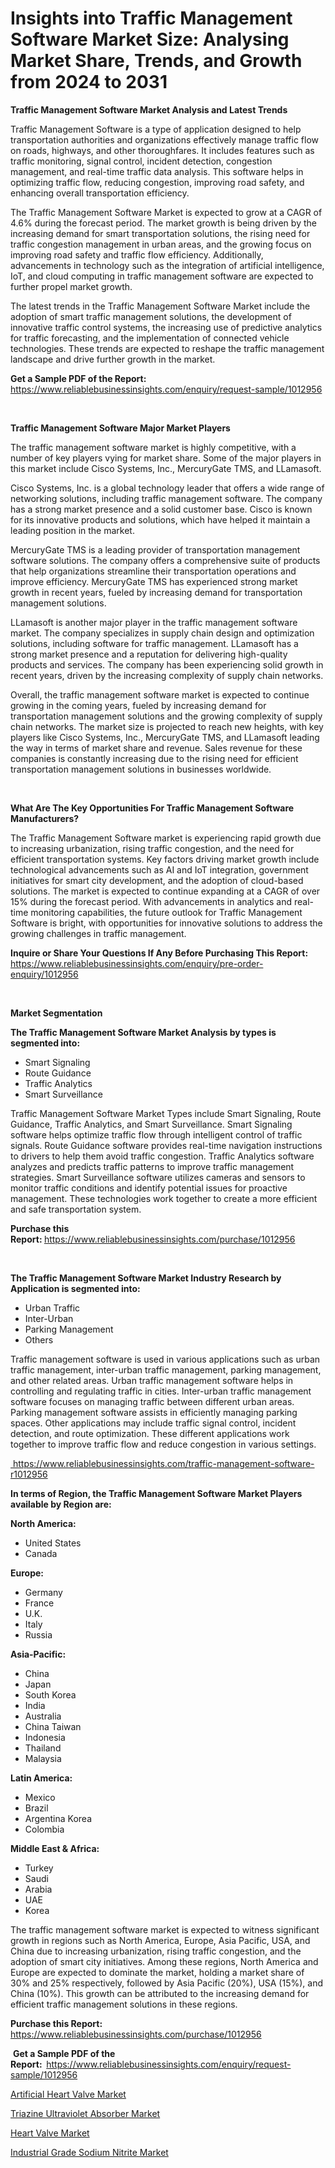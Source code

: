 <p><h1>Insights into Traffic Management Software Market Size: Analysing Market Share, Trends, and Growth from 2024 to 2031</h1></p><p><strong>Traffic Management Software Market Analysis and Latest Trends</strong></p>
<p><p>Traffic Management Software is a type of application designed to help transportation authorities and organizations effectively manage traffic flow on roads, highways, and other thoroughfares. It includes features such as traffic monitoring, signal control, incident detection, congestion management, and real-time traffic data analysis. This software helps in optimizing traffic flow, reducing congestion, improving road safety, and enhancing overall transportation efficiency.</p><p>The Traffic Management Software Market is expected to grow at a CAGR of 4.6% during the forecast period. The market growth is being driven by the increasing demand for smart transportation solutions, the rising need for traffic congestion management in urban areas, and the growing focus on improving road safety and traffic flow efficiency. Additionally, advancements in technology such as the integration of artificial intelligence, IoT, and cloud computing in traffic management software are expected to further propel market growth.</p><p>The latest trends in the Traffic Management Software Market include the adoption of smart traffic management solutions, the development of innovative traffic control systems, the increasing use of predictive analytics for traffic forecasting, and the implementation of connected vehicle technologies. These trends are expected to reshape the traffic management landscape and drive further growth in the market.</p></p>
<p><strong>Get a Sample PDF of the Report:&nbsp;</strong> <a href="https://www.reliablebusinessinsights.com/enquiry/request-sample/1012956">https://www.reliablebusinessinsights.com/enquiry/request-sample/1012956</a></p>
<p>&nbsp;</p>
<p><strong>Traffic Management Software Major Market Players</strong></p>
<p><p>The traffic management software market is highly competitive, with a number of key players vying for market share. Some of the major players in this market include Cisco Systems, Inc., MercuryGate TMS, and LLamasoft. </p><p>Cisco Systems, Inc. is a global technology leader that offers a wide range of networking solutions, including traffic management software. The company has a strong market presence and a solid customer base. Cisco is known for its innovative products and solutions, which have helped it maintain a leading position in the market. </p><p>MercuryGate TMS is a leading provider of transportation management software solutions. The company offers a comprehensive suite of products that help organizations streamline their transportation operations and improve efficiency. MercuryGate TMS has experienced strong market growth in recent years, fueled by increasing demand for transportation management solutions.</p><p>LLamasoft is another major player in the traffic management software market. The company specializes in supply chain design and optimization solutions, including software for traffic management. LLamasoft has a strong market presence and a reputation for delivering high-quality products and services. The company has been experiencing solid growth in recent years, driven by the increasing complexity of supply chain networks.</p><p>Overall, the traffic management software market is expected to continue growing in the coming years, fueled by increasing demand for transportation management solutions and the growing complexity of supply chain networks. The market size is projected to reach new heights, with key players like Cisco Systems, Inc., MercuryGate TMS, and LLamasoft leading the way in terms of market share and revenue. Sales revenue for these companies is constantly increasing due to the rising need for efficient transportation management solutions in businesses worldwide.</p></p>
<p>&nbsp;</p>
<p><strong>What Are The Key Opportunities For Traffic Management Software Manufacturers?</strong></p>
<p><p>The Traffic Management Software market is experiencing rapid growth due to increasing urbanization, rising traffic congestion, and the need for efficient transportation systems. Key factors driving market growth include technological advancements such as AI and IoT integration, government initiatives for smart city development, and the adoption of cloud-based solutions. The market is expected to continue expanding at a CAGR of over 15% during the forecast period. With advancements in analytics and real-time monitoring capabilities, the future outlook for Traffic Management Software is bright, with opportunities for innovative solutions to address the growing challenges in traffic management.</p></p>
<p><strong>Inquire or Share Your Questions If Any Before Purchasing This Report:</strong> <a href="https://www.reliablebusinessinsights.com/enquiry/pre-order-enquiry/1012956">https://www.reliablebusinessinsights.com/enquiry/pre-order-enquiry/1012956</a></p>
<p>&nbsp;</p>
<p><strong>Market Segmentation</strong></p>
<p><strong>The Traffic Management Software Market Analysis by types is segmented into:</strong></p>
<p><ul><li>Smart Signaling</li><li>Route Guidance</li><li>Traffic Analytics</li><li>Smart Surveillance</li></ul></p>
<p><p>Traffic Management Software Market Types include Smart Signaling, Route Guidance, Traffic Analytics, and Smart Surveillance. Smart Signaling software helps optimize traffic flow through intelligent control of traffic signals. Route Guidance software provides real-time navigation instructions to drivers to help them avoid traffic congestion. Traffic Analytics software analyzes and predicts traffic patterns to improve traffic management strategies. Smart Surveillance software utilizes cameras and sensors to monitor traffic conditions and identify potential issues for proactive management. These technologies work together to create a more efficient and safe transportation system.</p></p>
<p><strong>Purchase this Report:&nbsp;</strong><a href="https://www.reliablebusinessinsights.com/purchase/1012956">https://www.reliablebusinessinsights.com/purchase/1012956</a></p>
<p>&nbsp;</p>
<p><strong>The Traffic Management Software Market Industry Research by Application is segmented into:</strong></p>
<p><ul><li>Urban Traffic</li><li>Inter-Urban</li><li>Parking Management</li><li>Others</li></ul></p>
<p><p>Traffic management software is used in various applications such as urban traffic management, inter-urban traffic management, parking management, and other related areas. Urban traffic management software helps in controlling and regulating traffic in cities. Inter-urban traffic management software focuses on managing traffic between different urban areas. Parking management software assists in efficiently managing parking spaces. Other applications may include traffic signal control, incident detection, and route optimization. These different applications work together to improve traffic flow and reduce congestion in various settings.</p></p>
<p><a href="https://www.reliablebusinessinsights.com/traffic-management-software-r1012956">&nbsp;https://www.reliablebusinessinsights.com/traffic-management-software-r1012956</a></p>
<p><strong>In terms of Region, the Traffic Management Software Market Players available by Region are:</strong></p>
<p>
    <p> <strong> North America: </strong>
        <ul>
            <li>United States</li>
            <li>Canada</li>
        </ul>
        </p> 
    <p> <strong> Europe: </strong>
        <ul>
            <li>Germany</li>
            <li>France</li>
            <li>U.K.</li>
            <li>Italy</li>
            <li>Russia</li>
        </ul>
        </p> 
    <p> <strong> Asia-Pacific: </strong>
        <ul>
            <li>China</li>
            <li>Japan</li>
            <li>South Korea</li>
            <li>India</li>
            <li>Australia</li>
            <li>China Taiwan</li>
            <li>Indonesia</li>
            <li>Thailand</li>
            <li>Malaysia</li>
        </ul>
        </p> 
    <p> <strong> Latin America: </strong>
        <ul>
            <li>Mexico</li>
            <li>Brazil</li>
            <li>Argentina Korea</li>
            <li>Colombia</li>
        </ul>
        </p> 
    <p> <strong> Middle East & Africa: </strong>
        <ul>
            <li>Turkey</li>
            <li>Saudi</li>
            <li>Arabia</li>
            <li>UAE</li>
            <li>Korea</li>
        </ul>
    </p>
    </p>
<p><p>The traffic management software market is expected to witness significant growth in regions such as North America, Europe, Asia Pacific, USA, and China due to increasing urbanization, rising traffic congestion, and the adoption of smart city initiatives. Among these regions, North America and Europe are expected to dominate the market, holding a market share of 30% and 25% respectively, followed by Asia Pacific (20%), USA (15%), and China (10%). This growth can be attributed to the increasing demand for efficient traffic management solutions in these regions.</p></p>
<p><strong>Purchase this Report: </strong><a href="https://www.reliablebusinessinsights.com/purchase/1012956">https://www.reliablebusinessinsights.com/purchase/1012956</a></p>
<p>&nbsp;<strong>Get a Sample PDF of the Report:&nbsp;&nbsp;</strong><a href="https://www.reliablebusinessinsights.com/enquiry/request-sample/1012956">https://www.reliablebusinessinsights.com/enquiry/request-sample/1012956</a></p>
<p><strong></strong></p>
<p><p><a href="https://github.com/AdrianaPaucek2023/Market-Research-Report-List-1/blob/main/artificial-heart-valve-market.md">Artificial Heart Valve Market</a></p><p><a href="https://www.linkedin.com/pulse/analyzing-triazine-ultraviolet-absorber-market-dynamics-growth-ro8pf?trackingId=FOzJCMX9KLYrJEHpwowAHA%3D%3D">Triazine Ultraviolet Absorber Market</a></p><p><a href="https://github.com/cheribeninsig/Market-Research-Report-List-1/blob/main/heart-valve-market.md">Heart Valve Market</a></p><p><a href="https://www.linkedin.com/pulse/industrial-grade-sodium-nitrite-market-size-amp-share-analysis-qki2f?trackingId=poVbFFZhssnYYgiQKKg%2BCg%3D%3D">Industrial Grade Sodium Nitrite Market</a></p></p>